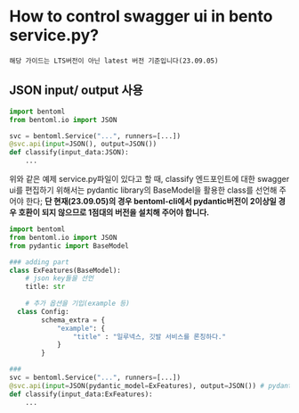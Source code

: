 # How to control swagger ui in bento service.py?
```
해당 가이드는 LTS버전이 아닌 latest 버전 기준입니다(23.09.05)
```
## JSON input/ output 사용

```python
import bentoml
from bentoml.io import JSON

svc = bentoml.Service("...", runners=[...])
@svc.api(input=JSON(), output=JSON())
def classify(input_data:JSON):
	...
```

위와 같은 예제 service.py파일이 있다고 할 때, classify 엔드포인트에 대한 swagger ui를 편집하기 위해서는 pydantic library의 BaseModel을 활용한 class를 선언해 주어야 한다; **단 현재(23.09.05)의 경우 bentoml-cli에서 pydantic버전이 2이상일 경우 호환이 되지 않으므로 1점대의 버전을 설치해 주어야 합니다.**

```python
import bentoml
from bentoml.io import JSON
from pydantic import BaseModel

### adding part
class ExFeatures(BaseModel):
	# json key들을 선언
	title: str
	
	# 추가 옵션을 기입(example 등)
  class Config:
		schema_extra = {
			"example": {
				"title" : "일루넥스, 깃발 서비스를 론칭하다."
			}
		}

###
svc = bentoml.Service("...", runners=[...])
@svc.api(input=JSON(pydantic_model=ExFeatures), output=JSON()) # pydantic_model인자에 위에서 선언한 ExFeatures 클래스를 넣어줍니다
def classify(input_data:ExFeatures):
	...
```
